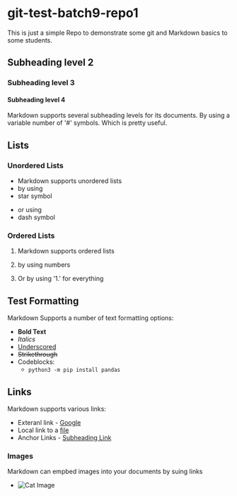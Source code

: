 # git-test-batch9-repo1
This is just a simple Repo to demonstrate some git and Markdown basics to some students.

## Subheading level 2
### Subheading level 3
#### Subheading level 4

Markdown supports several subheading levels for its documents. By using a variable number of '#' symbols. Which is pretty useful.

## Lists

### Unordered Lists

* Markdown supports unordered lists
* by using
* star symbol

- or using
- dash symbol

### Ordered Lists

1. Markdown supports ordered lists
2. by using numbers

1. Or by using '1.' for everything

## Test Formatting

Markdown Supports a number of text formatting options:
* **Bold Text**
* *Italics*
* <u>Underscored</u>
* <s>Strikethrough</s>
* Codeblocks:
  * ```python3 -m pip install pandas```

## Links
Markdown supports various links:
* Exteranl link - [Google](https://google.com)
* Local link to a [file](./dir/sample_file.py)
* Anchor Links - [Subheading Link](#subheading-level-2)

### Images
 
Markdown can empbed images into your documents by suing links
* ![Cat Image](https://i.natgeofe.com/n/548467d8-c5f1-4551-9f58-6817a8d2c45e/NationalGeographic_2572187_square.jpg)
